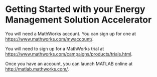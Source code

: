 # Getting Started with your Energy Management Solution Accelerator

You will need a MathWorks account. You can sign up for one at https://www.mathworks.com/mwaccount/. 

You will need to sign up for a MathWorks trial at https://www.mathworks.com/campaigns/products/trials.html. 

Once you have an account, you can launch MATLAB online at http://matlab.mathworks.com/. 

